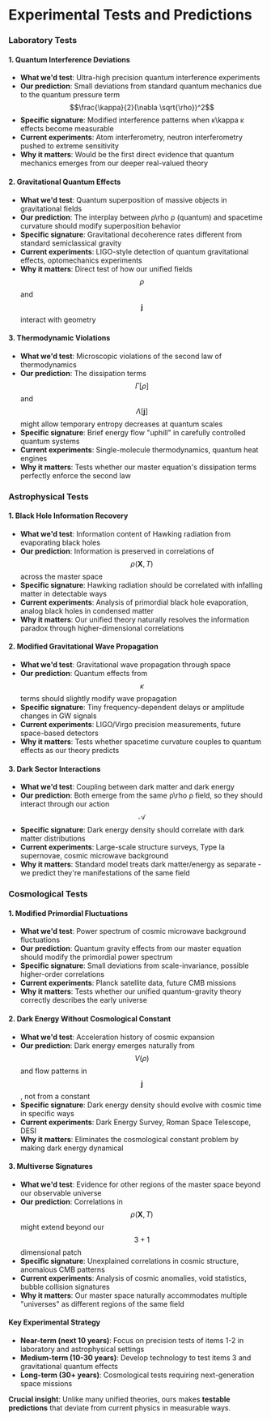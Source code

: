 # Experimental Tests and Predictions

### **Laboratory Tests**

#### **1. Quantum Interference Deviations**

* **What we'd test**: Ultra-high precision quantum interference experiments
* **Our prediction**: Small deviations from standard quantum mechanics due to the quantum pressure term $$\frac{\kappa}{2}(\nabla \sqrt{\rho})^2$$
* **Specific signature**: Modified interference patterns when κ\kappa κ effects become measurable
* **Current experiments**: Atom interferometry, neutron interferometry pushed to extreme sensitivity
* **Why it matters**: Would be the first direct evidence that quantum mechanics emerges from our deeper real-valued theory

#### **2. Gravitational Quantum Effects**

* **What we'd test**: Quantum superposition of massive objects in gravitational fields
* **Our prediction**: The interplay between ρ\rho ρ (quantum) and spacetime curvature should modify superposition behavior
* **Specific signature**: Gravitational decoherence rates different from standard semiclassical gravity
* **Current experiments**: LIGO-style detection of quantum gravitational effects, optomechanics experiments
* **Why it matters**: Direct test of how our unified fields $$\rho$$ and $$\mathbf{j}$$ interact with geometry

#### **3. Thermodynamic Violations**

* **What we'd test**: Microscopic violations of the second law of thermodynamics
* **Our prediction**: The dissipation terms $$\Gamma[\rho]$$ and $$\Lambda[\mathbf{j}]$$ might allow temporary entropy decreases at quantum scales
* **Specific signature**: Brief energy flow "uphill" in carefully controlled quantum systems
* **Current experiments**: Single-molecule thermodynamics, quantum heat engines
* **Why it matters**: Tests whether our master equation's dissipation terms perfectly enforce the second law

### **Astrophysical Tests**

#### **1. Black Hole Information Recovery**

* **What we'd test**: Information content of Hawking radiation from evaporating black holes
* **Our prediction**: Information is preserved in correlations of $$\rho(\mathbf{X}, T)$$ across the master space
* **Specific signature**: Hawking radiation should be correlated with infalling matter in detectable ways
* **Current experiments**: Analysis of primordial black hole evaporation, analog black holes in condensed matter
* **Why it matters**: Our unified theory naturally resolves the information paradox through higher-dimensional correlations

#### **2. Modified Gravitational Wave Propagation**

* **What we'd test**: Gravitational wave propagation through space
* **Our prediction**: Quantum effects from $$\kappa$$ terms should slightly modify wave propagation
* **Specific signature**: Tiny frequency-dependent delays or amplitude changes in GW signals
* **Current experiments**: LIGO/Virgo precision measurements, future space-based detectors
* **Why it matters**: Tests whether spacetime curvature couples to quantum effects as our theory predicts

#### **3. Dark Sector Interactions**

* **What we'd test**: Coupling between dark matter and dark energy
* **Our prediction**: Both emerge from the same ρ\rho ρ field, so they should interact through our action $$\mathcal{A}$$
* **Specific signature**: Dark energy density should correlate with dark matter distributions
* **Current experiments**: Large-scale structure surveys, Type Ia supernovae, cosmic microwave background
* **Why it matters**: Standard model treats dark matter/energy as separate - we predict they're manifestations of the same field

### **Cosmological Tests**

#### **1. Modified Primordial Fluctuations**

* **What we'd test**: Power spectrum of cosmic microwave background fluctuations
* **Our prediction**: Quantum gravity effects from our master equation should modify the primordial power spectrum
* **Specific signature**: Small deviations from scale-invariance, possible higher-order correlations
* **Current experiments**: Planck satellite data, future CMB missions
* **Why it matters**: Tests whether our unified quantum-gravity theory correctly describes the early universe

#### **2. Dark Energy Without Cosmological Constant**

* **What we'd test**: Acceleration history of cosmic expansion
* **Our prediction**: Dark energy emerges naturally from $$V(\rho)$$ and flow patterns in $$\mathbf{j}$$, not from a constant
* **Specific signature**: Dark energy density should evolve with cosmic time in specific ways
* **Current experiments**: Dark Energy Survey, Roman Space Telescope, DESI
* **Why it matters**: Eliminates the cosmological constant problem by making dark energy dynamical

#### **3. Multiverse Signatures**

* **What we'd test**: Evidence for other regions of the master space beyond our observable universe
* **Our prediction**: Correlations in $$\rho(\mathbf{X}, T)$$ might extend beyond our $$3+1$$ dimensional patch
* **Specific signature**: Unexplained correlations in cosmic structure, anomalous CMB patterns
* **Current experiments**: Analysis of cosmic anomalies, void statistics, bubble collision signatures
* **Why it matters**: Our master space naturally accommodates multiple "universes" as different regions of the same field

#### **Key Experimental Strategy**

* **Near-term (next 10 years)**: Focus on precision tests of items 1-2 in laboratory and astrophysical settings
* **Medium-term (10-30 years)**: Develop technology to test items 3 and gravitational quantum effects
* **Long-term (30+ years)**: Cosmological tests requiring next-generation space missions

**Crucial insight**: Unlike many unified theories, ours makes **testable predictions** that deviate from current physics in measurable ways.
